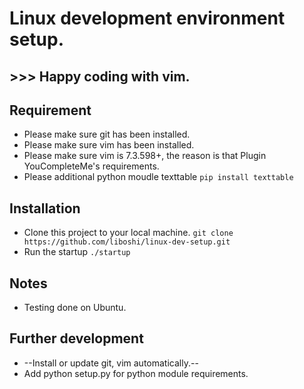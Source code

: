 
# Linux development environment setup.
## >>> Happy coding with vim.

## Requirement
* Please make sure git has been installed.
* Please make sure vim has been installed.
* Please make sure vim is 7.3.598+, the reason is that Plugin YouCompleteMe's requirements.
* Please additional python moudle texttable
  `pip install texttable`

## Installation
* Clone this project to your local machine.
  `git clone https://github.com/liboshi/linux-dev-setup.git`
* Run the startup
  `./startup`

## Notes
* Testing done on Ubuntu.

## Further development
* --Install or update git, vim automatically.--
* Add python setup.py for python module requirements.
